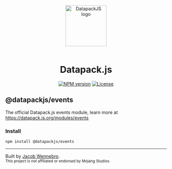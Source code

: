 <div align="center">
  <a href="https://datapack.js.org">
    <img alt="DatapackJS logo" src="https://datapack.js.org/static/logo.svg" height="128">
  </a>
  <br/><br/>
  <h1>Datapack.js</h1>
  <a href="https://www.npmjs.com/package/@datapackjs/events"><img alt="NPM version" src="https://img.shields.io/npm/v/@datapackjs/events.svg?style=for-the-badge&labelColor=2e2e2e"></a>
  <a href="https://github.com/JacobWennebro/datapackjs/blob/main/LICENSE"><img alt="License" src="https://img.shields.io/npm/l/@datapackjs/events.svg?style=for-the-badge&labelColor=2e2e2e"></a>

</div>

## @datapackjs/events

The official Datapack.js events module, learn more at https://datapack.js.org/modules/events

### Install

```sh
npm install @datapackjs/events
```

<hr>

Built by [Jacob Wennebro](https://www.github.com/jacobwennebro).<br/>
<sub>This project is not affiliated or endorsed by Mojang Studios.</sub>
